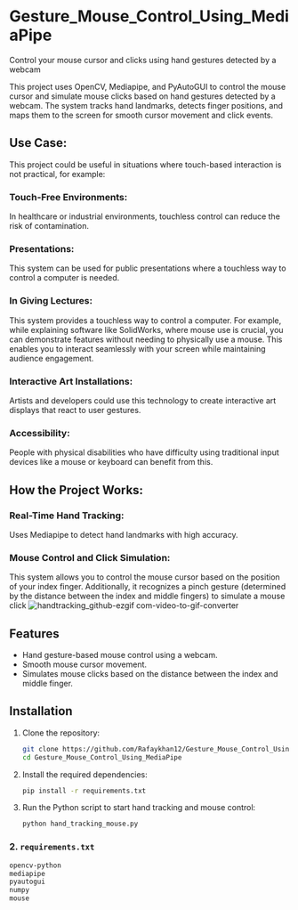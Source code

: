# Gesture_Mouse_Control_Using_MediaPipe
Control your mouse cursor and clicks using hand gestures detected by a webcam

This project uses OpenCV, Mediapipe, and PyAutoGUI to control the mouse cursor and simulate mouse clicks based on hand gestures detected by a webcam. The system tracks hand landmarks, detects finger positions, and maps them to the screen for smooth cursor movement and click events.


## Use Case:
This project could be useful in situations where touch-based interaction is not practical, for example:

### Touch-Free Environments: 
In healthcare or industrial environments, touchless control can reduce the risk of contamination.
### Presentations: 
This system can be used for public presentations where a touchless way to control a computer is needed.
### In Giving Lectures:
This system provides a touchless way to control a computer. For example, while explaining software like SolidWorks, where mouse use is crucial, you can demonstrate features without needing to physically use a mouse. This enables you to interact seamlessly with your screen while maintaining audience engagement.
### Interactive Art Installations: 
Artists and developers could use this technology to create interactive art displays that react to user gestures.
### Accessibility: 
People with physical disabilities who have difficulty using traditional input devices like a mouse or keyboard can benefit from this.

## How the Project Works:
### Real-Time Hand Tracking: 
Uses Mediapipe to detect hand landmarks with high accuracy.
### Mouse Control and Click Simulation:
This system allows you to control the mouse cursor based on the position of your index finger. Additionally, it recognizes a pinch gesture (determined by the distance between the index and middle fingers) to simulate a mouse click
![handtracking_github-ezgif com-video-to-gif-converter](https://github.com/user-attachments/assets/b4c604c6-4fd6-47ad-b826-ab68f685887b)
## Features
- Hand gesture-based mouse control using a webcam.
- Smooth mouse cursor movement.
- Simulates mouse clicks based on the distance between the index and middle finger.


## Installation
1. Clone the repository:
   ```bash
   git clone https://github.com/Rafaykhan12/Gesture_Mouse_Control_Using_MediaPipe.git
   cd Gesture_Mouse_Control_Using_MediaPipe
2. Install the required dependencies:
   ```bash
   pip install -r requirements.txt
3. Run the Python script to start hand tracking and mouse control:
   ```bash
   python hand_tracking_mouse.py
### 2. `requirements.txt`
```txt
opencv-python
mediapipe
pyautogui
numpy
mouse
